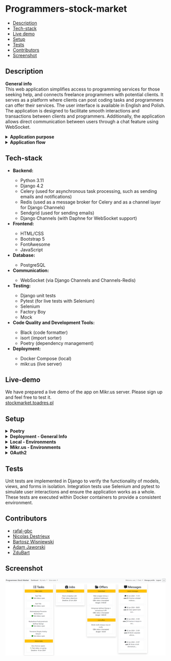 # Programmers-stock-market

* [Description](#description)
* [Tech-stack](#tech-stack)
* [Live demo](#live-demo)
* [Setup](#setup)
* [Tests](#tests)
* [Contributors](#contributors)
* [Screenshot](#screenshot)


## Description
<b>General info</b><br>
This web application simplifies access to programming services for those seeking help, and connects freelance programmers with potential clients. It serves as a platform where clients can post coding tasks and programmers can offer their services. The user interface is available in English and Polish. The application is designed to facilitate smooth interactions and transactions between clients and programmers. Additionally, the application allows direct communication between users through a chat feature using WebSocket.

<details><summary><b>Application purpose</b></summary>
The primary goal of this application is to create a marketplace where users can publish programming tasks and receive multiple offers from freelance programmers. Once the task is completed, clients can review the submitted solutions, accept them, and proceed with payment. This system aims to streamline the process of finding and hiring programming talent while ensuring quality and satisfaction for both parties involved.</details>

<details><summary><b>Application flow</b></summary>

1. Register and login
2. Select your role: client (CL) or contractor (CO)
3. (CL) Publish a task, set a budget, and define the task completion time
4. (CO) Find a task that matches your tech stack and respond with a price offer
5. (CL) Choose and accept an offer from a programmer
6. (CO) Prepare and submit your solution
7. (CL) Review the solution and accept or decline it
8. (CL/CO) If declined, discuss the issues or use an arbiter
9. (CL) If the solution is accepted, pay the programmer

</details>

## Tech-stack
<ul>
<li><b>Backend:</b></li>
   <ul>
   <li>Python 3.11</li>
   <li>Django 4.2</li>
   <li>Celery (used for asynchronous task processing, such as sending emails and notifications)</li>
   <li>Redis (used as a message broker for Celery and as a channel layer for Django Channels)</li>
   <li>Sendgrid (used for sending emails)</li>
   <li>Django Channels (with Daphne for WebSocket support)</li>
   </ul>
<li><b>Frontend:</b></li>
   <ul>
   <li>HTML/CSS</li>
   <li>Bootstrap 5</li>
   <li>FontAwesome</li>
   <li>JavaScript</li>
   </ul>
<li><b>Database:</b></li>
   <ul>
   <li>PostgreSQL</li>
   </ul>
<li><b>Communication:</b></li>
   <ul>
   <li>WebSocket (via Django Channels and Channels-Redis)</li>
   </ul>
<li><b>Testing:</b></li>
   <ul>
   <li>Django unit tests</li>
   <li>Pytest (for live tests with Selenium)</li>
   <li>Selenium</li>
   <li>Factory Boy</li>
   <li>Mock</li>
   </ul>
<li><b>Code Quality and Development Tools:</b></li>
   <ul>
   <li>Black (code formatter)</li>
   <li>isort (import sorter)</li>
   <li>Poetry (dependency management)</li>
   </ul>
<li><b>Deployment:</b></li>
   <ul>
   <li>Docker Compose (local)</li>
   <li>mikr.us (live server)</li>
   </ul>
</ul>

## Live-demo
We have prepared a live demo of the app on Mikr.us server. Please sign up and feel free to test it.<br>
[stockmarket.toadres.pl](https://stockmarket.toadres.pl)

## Setup
<details><summary><b>Poetry</b></summary>
We use Poetry for dependency management and packaging.<br>

* Install dependencies: `poetry install`<br>
* Install with development packages: `poetry install --with dev --sync`
* More information about Poetry - [python-poetry.org/docs/basic-usage/#installing-dependencies](https://python-poetry.org/docs/basic-usage/#installing-dependencies)
</details>

<details><summary><b>Deployment - General Info</b></summary>

1. Select a folder depending on the installation you need.
<ul>
 <li> Local - deployment/local
 <li> Mikr.us - deployment/mikrus
 </ul>

2. Set the environment variables based on the env_example file. The description for each installation is below.
3. Open a terminal and build the Docker containers:
    ```bash
    docker-compose -f docker-compose.yml up --build -d
    ```

</details>

<details><summary><b>Local - Environments</b></summary>

To use app locally with docker, rename the env_example file to .env and set the environment variables:
```
DEBUG=True # for development
SECRET_KEY=<YOUR_SECRET_KEY>
DJANGO_SETTINGS_MODULE=psmproject.settings.development
HOST_NAME=http://localhost:8000
DB_ENGINE=django.db.backends.postgresql_psycopg2
POSTGRES_HOST=stock-market-db
POSTGRES_DB=postgres
POSTGRES_USER=postgres
POSTGRES_PASSWORD=postgres
POSTGRES_PORT=5432
CELERY_BROKER_URL=redis://redis:6379
CELERY_RESULT_BACKEND=redis://redis:6379
REDIS_HOST=redis
REDIS_PORT=6379
```
</details>

<details><summary><b>Mikr.us - Environments</b></summary>

To use the Mikr.us server, rename the env_example file to .env and set the environment variables:
```
# GLOBAL
DJANGO_SETTINGS_MODULE=psmproject.settings.mikrus
HOST_NAME=https://host.name.com
IP4_PORT=<ip port>
SECRET_KEY=<key>
TZ=Europe/Warsaw
# DATABASE
POSTGRES_ENGINE=django.db.backends.postgresql_psycopg2
POSTGRES_DB=db_name
POSTGRES_USER=db_user
POSTGRES_PASSWORD=db_pass
POSTGRES_HOST=stock-market-db
POSTGRES_PORT=5432
# REDIS
REDIS_HOST=redis
REDIS_PORT=6379
# MAIL
SENDGRID_API_KEY=<key>
DEFAULT_FROM_EMAIL=<email address>
# ADMIN CREDENTIALS
ADMIN_USER=<admin_user>
ADMIN_EMAIL=<adminuser@adminmail.mail>
ADMIN_PASS=<admin_password>
```
</details>

<details><summary><b>OAuth2</b></summary>
Before setting up providers in the application you must register your app on every provider developer console to retrieve client ID and secret.

Our app supports OAuth implementation for Google, LinkedIn and GitHub. If further details about provider specifics is needed please refer to this [link](https://docs.allauth.org/en/latest/socialaccount/providers/index.html).<br>
The callback URL to be set on provider developer console should look as follows: <br>
http://[your-domain]/accounts/[provider-name]/login/callback/

Steps to Configure OAuth Providers in the app:

1. Register Your Domain:
   - Through the admin panel, go to the "Sites" model.
   - Update the existing instance "example.com" with the domain you will use.

2. Configure the Provider:
   - Create a new instance in "Social Applications".
   - Choose the appropriate provider.
   - Enter the client ID and secret you retrieved when registering your app.
   - Add your domain (site) to the chosen sites.
   - Save the configuration.

For further documentation, please check [allauth documentation](https://docs.allauth.org/en/latest/index.html).
</details>


## Tests
Unit tests are implemented in Django to verify the functionality of models, views, and forms in isolation. Integration tests use Selenium and pytest to simulate user interactions and ensure the application works as a whole. These tests are executed within Docker containers to provide a consistent environment.

## Contributors
- [rafal-gbc](https://github.com/rafal-gbc)
- [Nicolas Destrieux](https://github.com/ndestrieux)
- [Bartosz Wisniewski](https://github.com/bartwisniewski)
- [Adam Jaworski](https://github.com/adamj2k)
- [ZduBart](https://github.com/ZduBart)

## Screenshot
![Screenshot of task page](src/psmproject/project_static/default/images/screen.png)
